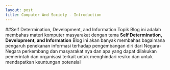 ```yaml
---
layout: post
title: Computer And Society - Introduction
---
```

##Self Determination, Development, and Information
Topik Blog ini adalah membahas materi komputer masyarakat dengan tema **Self Determination, Development, and Information** Blog ini akan banyak membahas bagaimana pengaruh penekanan informasi terhadap pengembangan diri dari Negara-Negara perkembang dan masyarakat nya dan apa yang dapat dilakukan pemerintah dan organisasi terkait untuk menghindari resiko dan untuk mendapatkan keuntungan potensial
